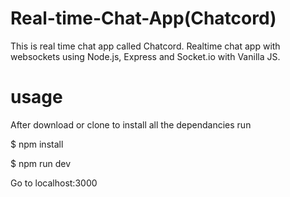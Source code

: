 # Real-time-Chat-App(Chatcord)
This is real time chat app called Chatcord.
Realtime chat app with websockets using Node.js, Express and Socket.io with Vanilla JS.

# usage
After download or clone to install all the dependancies run

$ npm install

$ npm run dev

Go to localhost:3000
